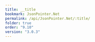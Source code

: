 ```yaml
---
title: __title
bookmark: JsonPointer.Net
permalink: /api/JsonPointer.Net/:title/
folder: true
order: "9.10"
version: "3.0.3"
---
```

